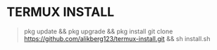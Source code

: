 # TERMUX INSTALL
>pkg update && pkg upgrade && pkg install git clone https://github.com/alikberg123/termux-install.git && sh install.sh